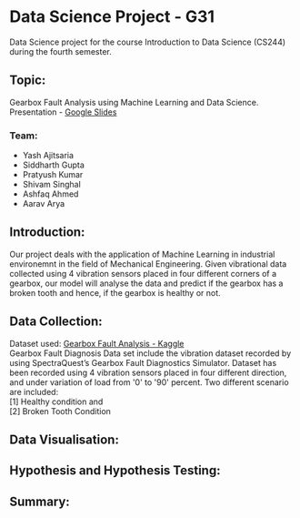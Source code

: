 # Data Science Project - G31

Data Science project for the course Introduction to Data Science (CS244) during the fourth semester.

## Topic:
Gearbox Fault Analysis using Machine Learning and Data Science.\
Presentation - [Google Slides](https://docs.google.com/presentation/d/14HmFRW4bMTIqvRdnrHYgkMq0jVh-rpTuiP8LIkTGbCs/edit#slide=id.p)
<!-- add the youtube video link here -->

### Team:
- Yash Ajitsaria
- Siddharth Gupta
- Pratyush Kumar
- Shivam Singhal 
- Ashfaq Ahmed
- Aarav Arya

## Introduction:
Our project deals with the application of Machine Learning in industrial environemnt in the field of Mechanical Engineering. Given vibrational data collected using 4 vibration sensors placed in four different corners of a gearbox, our model will analyse the data and predict if the gearbox has a broken tooth and hence, if the gearbox is healthy or not. 

## Data Collection:
Dataset used: [Gearbox Fault Analysis - Kaggle](https://www.kaggle.com/brjapon/gearbox-fault-diagnosis) \
Gearbox Fault Diagnosis Data set include the vibration dataset recorded by using SpectraQuest’s Gearbox Fault Diagnostics Simulator.
Dataset has been recorded using 4 vibration sensors placed in four different direction, and under variation of load from '0' to '90' percent. Two different scenario are included: \
[1] Healthy condition and \
[2] Broken Tooth Condition

## Data Visualisation:


## Hypothesis and Hypothesis Testing:


## Summary:




